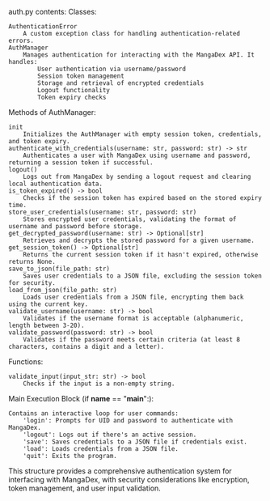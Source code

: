 auth.py contents:
Classes:

    AuthenticationError
        A custom exception class for handling authentication-related errors.
    AuthManager
        Manages authentication for interacting with the MangaDex API. It handles:
            User authentication via username/password
            Session token management
            Storage and retrieval of encrypted credentials
            Logout functionality
            Token expiry checks


Methods of AuthManager:

    init
        Initializes the AuthManager with empty session token, credentials, and token expiry.
    authenticate_with_credentials(username: str, password: str) -> str
        Authenticates a user with MangaDex using username and password, returning a session token if successful.
    logout()
        Logs out from MangaDex by sending a logout request and clearing local authentication data.
    is_token_expired() -> bool
        Checks if the session token has expired based on the stored expiry time.
    store_user_credentials(username: str, password: str)
        Stores encrypted user credentials, validating the format of username and password before storage.
    get_decrypted_password(username: str) -> Optional[str]
        Retrieves and decrypts the stored password for a given username.
    get_session_token() -> Optional[str]
        Returns the current session token if it hasn't expired, otherwise returns None.
    save_to_json(file_path: str)
        Saves user credentials to a JSON file, excluding the session token for security.
    load_from_json(file_path: str)
        Loads user credentials from a JSON file, encrypting them back using the current key.
    validate_username(username: str) -> bool
        Validates if the username format is acceptable (alphanumeric, length between 3-20).
    validate_password(password: str) -> bool
        Validates if the password meets certain criteria (at least 8 characters, contains a digit and a letter).


Functions:

    validate_input(input_str: str) -> bool
        Checks if the input is a non-empty string.


Main Execution Block (if __name__ == "__main__":):

    Contains an interactive loop for user commands:
        'login': Prompts for UID and password to authenticate with MangaDex.
        'logout': Logs out if there's an active session.
        'save': Saves credentials to a JSON file if credentials exist.
        'load': Loads credentials from a JSON file.
        'quit': Exits the program.


This structure provides a comprehensive authentication system for interfacing with MangaDex, with security considerations like encryption, token management, and user input validation.
